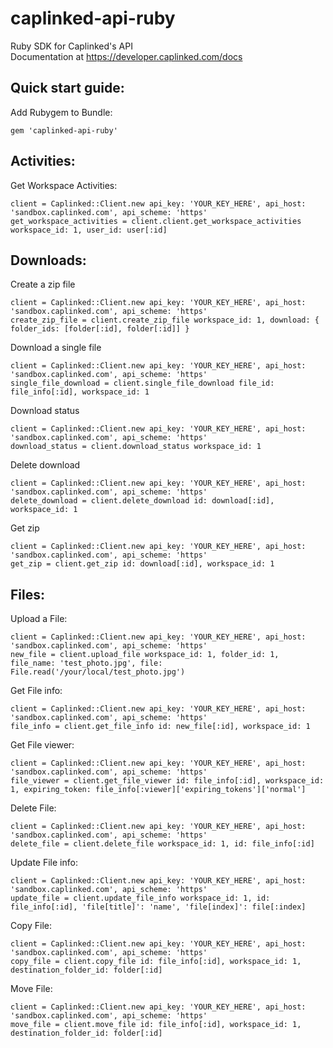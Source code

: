 # caplinked-api-ruby

Ruby SDK for Caplinked's API  
Documentation at https://developer.caplinked.com/docs

## Quick start guide:

Add Rubygem to Bundle:

```
gem 'caplinked-api-ruby'
```
## Activities:

Get Workspace Activities:

```
client = Caplinked::Client.new api_key: 'YOUR_KEY_HERE', api_host: 'sandbox.caplinked.com', api_scheme: 'https'  
get_workspace_activities = client.client.get_workspace_activities workspace_id: 1, user_id: user[:id]
```

## Downloads:

Create a zip file

```
client = Caplinked::Client.new api_key: 'YOUR_KEY_HERE', api_host: 'sandbox.caplinked.com', api_scheme: 'https'  
create_zip_file = client.create_zip_file workspace_id: 1, download: { folder_ids: [folder[:id], folder[:id]] }
```

Download a single file

```
client = Caplinked::Client.new api_key: 'YOUR_KEY_HERE', api_host: 'sandbox.caplinked.com', api_scheme: 'https'  
single_file_download = client.single_file_download file_id: file_info[:id], workspace_id: 1
```

Download status

```
client = Caplinked::Client.new api_key: 'YOUR_KEY_HERE', api_host: 'sandbox.caplinked.com', api_scheme: 'https'  
download_status = client.download_status workspace_id: 1
```

Delete download

```
client = Caplinked::Client.new api_key: 'YOUR_KEY_HERE', api_host: 'sandbox.caplinked.com', api_scheme: 'https'  
delete_download = client.delete_download id: download[:id], workspace_id: 1
```

Get zip

```
client = Caplinked::Client.new api_key: 'YOUR_KEY_HERE', api_host: 'sandbox.caplinked.com', api_scheme: 'https'  
get_zip = client.get_zip id: download[:id], workspace_id: 1
```

## Files:

Upload a File:

```
client = Caplinked::Client.new api_key: 'YOUR_KEY_HERE', api_host: 'sandbox.caplinked.com', api_scheme: 'https'  
new_file = client.upload_file workspace_id: 1, folder_id: 1, file_name: 'test_photo.jpg', file: File.read('/your/local/test_photo.jpg')
```

Get File info:

```
client = Caplinked::Client.new api_key: 'YOUR_KEY_HERE', api_host: 'sandbox.caplinked.com', api_scheme: 'https'  
file_info = client.get_file_info id: new_file[:id], workspace_id: 1
```

Get File viewer:

```
client = Caplinked::Client.new api_key: 'YOUR_KEY_HERE', api_host: 'sandbox.caplinked.com', api_scheme: 'https'  
file_viewer = client.get_file_viewer id: file_info[:id], workspace_id: 1, expiring_token: file_info[:viewer]['expiring_tokens']['normal']
```

Delete File:

```
client = Caplinked::Client.new api_key: 'YOUR_KEY_HERE', api_host: 'sandbox.caplinked.com', api_scheme: 'https'  
delete_file = client.delete_file workspace_id: 1, id: file_info[:id]
```

Update File info:

```
client = Caplinked::Client.new api_key: 'YOUR_KEY_HERE', api_host: 'sandbox.caplinked.com', api_scheme: 'https'  
update_file = client.update_file_info workspace_id: 1, id: file_info[:id], 'file[title]': 'name', 'file[index]': file[:index]
```

Copy File:

```
client = Caplinked::Client.new api_key: 'YOUR_KEY_HERE', api_host: 'sandbox.caplinked.com', api_scheme: 'https'  
copy_file = client.copy_file id: file_info[:id], workspace_id: 1, destination_folder_id: folder[:id]
```

Move File:

```
client = Caplinked::Client.new api_key: 'YOUR_KEY_HERE', api_host: 'sandbox.caplinked.com', api_scheme: 'https'  
move_file = client.move_file id: file_info[:id], workspace_id: 1, destination_folder_id: folder[:id]
```
